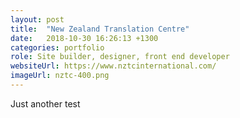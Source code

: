 ```yaml
---
layout: post
title:  "New Zealand Translation Centre"
date:   2018-10-30 16:26:13 +1300
categories: portfolio
role: Site builder, designer, front end developer
websiteUrl: https://www.nztcinternational.com/
imageUrl: nztc-400.png
---
```

Just another test
